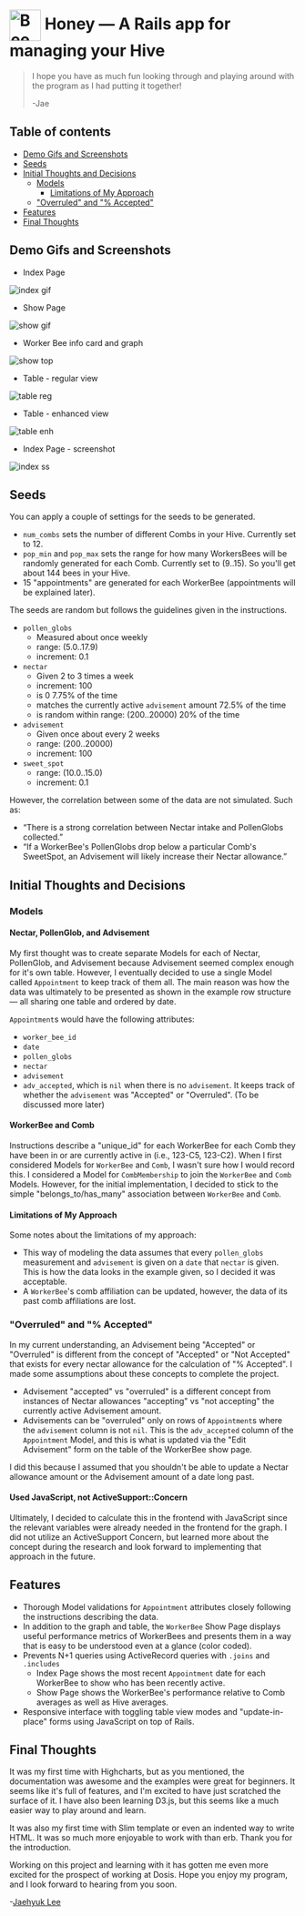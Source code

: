 # <img src="./public/favicon.ico" alt="Bee Icon" width="55" align="center"> Honey — A Rails app for managing your Hive

>I hope you have as much fun looking through and playing around with the program as I had putting it together!
>
>-Jae

## Table of contents

* [Demo Gifs and Screenshots](#demo-gifs-and-screenshots)
* [Seeds](#seeds)
* [Initial Thoughts and Decisions](#initial-thoughts-and-decisions)
  * [Models](#models)
    * [Limitations of My Approach](#limitations-of-my-approach)
  * ["Overruled" and "% Accepted"](#overruled-and--accepted)
* [Features](#features)
* [Final Thoughts](#final-thoughts)

## Demo Gifs and Screenshots

* Index Page

![index gif][demo_index]

* Show Page

![show gif][demo_show]

* Worker Bee info card and graph

![show top][show_top]

* Table - regular view

![table reg][show_bot_1]

* Table - enhanced view

![table enh][show_bot_2]

* Index Page - screenshot

![index ss][index_page]

## Seeds

You can apply a couple of settings for the seeds to be generated.

* `num_combs` sets the number of different Combs in your Hive. Currently set to 12.
* `pop_min` and `pop_max` sets the range for how many WorkersBees will be randomly generated for each Comb. Currently set to (9..15). So you'll get about 144 bees in your Hive.
* 15 "appointments" are generated for each WorkerBee (appointments will be explained later).

The seeds are random but follows the guidelines given in the instructions.

* `pollen_globs`
  * Measured about once weekly
  * range: (5.0..17.9)
  * increment: 0.1
* `nectar`
  * Given 2 to 3 times a week
  * increment: 100
  * is 0 7.75% of the time
  * matches the currently active `advisement` amount 72.5% of the time
  * is random within range: (200..20000) 20% of the time
* `advisement`
  * Given once about every 2 weeks
  * range: (200..20000)
  * increment: 100
* `sweet_spot`
  * range: (10.0..15.0)
  * increment: 0.1

However, the correlation between some of the data are not simulated. Such as:

* “There is a strong correlation between Nectar intake and PollenGlobs collected.”
* “If a WorkerBee's PollenGlobs drop below a particular Comb's SweetSpot, an Advisement will likely increase their Nectar allowance.”

## Initial Thoughts and Decisions

### Models

#### Nectar, PollenGlob, and Advisement

My first thought was to create separate Models for each of Nectar, PollenGlob, and Advisement because Advisement seemed complex enough for it's own table. However, I eventually decided to use a single Model called `Appointment` to keep track of them all. The main reason was how the data was ultimately to be presented as shown in the example row structure — all sharing one table and ordered by date.

`Appointment`s would have the following attributes:

* `worker_bee_id`
* `date`
* `pollen_globs`
* `nectar`
* `advisement`
* `adv_accepted`, which is `nil` when there is no `advisement`. It keeps track of whether the `advisement` was "Accepted" or "Overruled". (To be discussed more later)

#### WorkerBee and Comb

Instructions describe a "unique_id" for each WorkerBee for each Comb they have been in or are currently active in (i.e., 123-C5, 123-C2). When I first considered Models for `WorkerBee` and `Comb`, I wasn't sure how I would record this. I considered a Model for `CombMembership` to join the `WorkerBee` and `Comb` Models. However, for the initial implementation, I decided to stick to the simple "belongs_to/has_many" association between `WorkerBee` and `Comb`.

#### Limitations of My Approach

Some notes about the limitations of my approach:

* This way of modeling the data assumes that every `pollen_globs` measurement and `advisement` is given on a `date` that `nectar` is given. This is how the data looks in the example given, so I decided it was acceptable.
* A `WorkerBee`'s  comb affiliation can be updated, however, the data of its past comb affiliations are lost.

### "Overruled" and "% Accepted"

In my current understanding, an Advisement being "Accepted" or "Overruled" is different from the concept of "Accepted" or "Not Accepted" that exists for every nectar allowance for the calculation of "% Accepted". I made some assumptions about these concepts to complete the project.

* Advisement "accepted" vs "overruled" is a different concept from instances of Nectar allowances "accepting" vs "not accepting" the currently active Advisement amount.
* Advisements can be "overruled" only on rows of `Appointment`s where the `advisement` column is not `nil`. This is the `adv_accepted` column of the `Appointment` Model, and this is what is updated via the "Edit Advisement" form on the table of the WorkerBee show page.

I did this because I assumed that you shouldn't be able to update a Nectar allowance amount or the Advisement amount of a date long past.

#### Used JavaScript, not ActiveSupport::Concern

Ultimately, I decided to calculate this in the frontend with JavaScript since the relevant variables were already needed in the frontend for the graph. I did not utilize an ActiveSupport Concern, but learned more about the concept during the research and look forward to implementing that approach in the future.

## Features

* Thorough Model validations for `Appointment` attributes closely following the instructions describing the data.
* In addition to the graph and table, the `WorkerBee` Show Page displays useful performance metrics of WorkerBees and presents them in a way that is easy to be understood even at a glance (color coded).
* Prevents N+1 queries using ActiveRecord queries with `.joins` and `.includes`
  * Index Page shows the most recent `Appointment` date for each WorkerBee to show who has been recently active.
  * Show Page shows the WorkerBee's performance relative to Comb averages as well as Hive averages.
* Responsive interface with toggling table view modes and "update-in-place" forms using JavaScript on top of Rails.

## Final Thoughts

It was my first time with Highcharts, but as you mentioned, the documentation was awesome and the examples were great for beginners. It seems like it's full of features, and I'm excited to have just scratched the surface of it. I have also been learning D3.js, but this seems like a much easier way to play around and learn.

It was also my first time with Slim template or even an indented way to write HTML. It was so much more enjoyable to work with than erb. Thank you for the introduction.

Working on this project and learning with it has gotten me even more excited for the prospect of working at Dosis. Hope you enjoy my program, and I look forward to hearing from you soon.

-[Jaehyuk Lee](mailto:jhlumd@gmail.com)

[favicon]: ./public/favicon.ico "Bee"
[demo_index]: ./app/assets/images/demo_index.gif "Index page demo gif"
[demo_show]: ./app/assets/images/demo_show.gif "Show page demo gif"
[show_top]: ./app/assets/images/ss_show_top.png "Worker Bee info card and graph"
[show_bot_1]: ./app/assets/images/ss_show_bot_1.png "Table - regular view"
[show_bot_2]: ./app/assets/images/ss_show_bot_2.png "Table - enhanced view"
[index_page]: ./app/assets/images/ss_index.png "Index page - screenshot"
